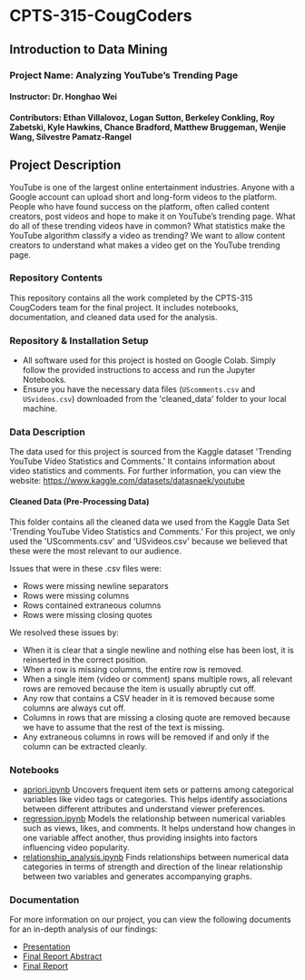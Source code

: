 # CPTS-315-CougCoders

## Introduction to Data Mining

### Project Name: Analyzing YouTube’s Trending Page

#### Instructor: Dr. Honghao Wei

#### Contributors: Ethan Villalovoz, Logan Sutton, Berkeley Conkling, Roy Zabetski, Kyle Hawkins, Chance Bradford, Matthew Bruggeman, Wenjie Wang, Silvestre Pamatz-Rangel

## Project Description 

YouTube is one of the largest online entertainment industries. Anyone with a Google account can upload short and long-form videos to the platform. People who have found success on the platform, often called content creators, post videos and hope to make it on YouTube’s trending page. What do all of these trending videos have in common? What statistics make the YouTube algorithm classify a video as trending? We want to allow content creators to understand what makes a video get on the YouTube trending page.

### Repository Contents

This repository contains all the work completed by the CPTS-315 CougCoders team for the final project. It includes notebooks, documentation, and cleaned data used for the analysis.

### Repository & Installation Setup

- All software used for this project is hosted on Google Colab. Simply follow the provided instructions to access and run the Jupyter Notebooks.
- Ensure you have the necessary data files (`UScomments.csv` and `USvideos.csv`) downloaded from the 'cleaned_data' folder to your local machine.

### Data Description

The data used for this project is sourced from the Kaggle dataset 'Trending YouTube Video Statistics and Comments.' It contains information about video statistics and comments. For further information, you can view the website: https://www.kaggle.com/datasets/datasnaek/youtube

#### Cleaned Data (Pre-Processing Data)

This folder contains all the cleaned data we used from the Kaggle Data Set 'Trending YouTube Video Statistics and Comments.' For this project, we only used the 'UScomments.csv' and 'USvideos.csv' because we believed that these were the most relevant to our audience.

Issues that were in these .csv files were:

- Rows were missing newline separators
- Rows were missing columns
- Rows contained extraneous columns
- Rows were missing closing quotes

We resolved these issues by:

- When it is clear that a single newline and nothing else has been lost, it is reinserted in the correct position.
- When a row is missing columns, the entire row is removed.
- When a single item (video or comment) spans multiple rows, all relevant rows are removed because the item is usually abruptly cut off.
- Any row that contains a CSV header in it is removed because some columns are always cut off.
- Columns in rows that are missing a closing quote are removed because we have to assume that the rest of the text is missing.
- Any extraneous columns in rows will be removed if and only if the column can be extracted cleanly.

### Notebooks

- [apriori.ipynb](notebooks/apriori.ipynb)
    Uncovers frequent item sets or patterns among categorical variables like video tags or categories. This helps identify associations between different attributes and understand viewer preferences.
- [regression.ipynb](notebooks/regression.ipynb)
    Models the relationship between numerical variables such as views, likes, and comments. It helps understand how changes in one variable affect another, thus providing insights into factors influencing video popularity.
- [relationship_analysis.ipynb](notebooks/relationship_analysis.ipynb)
    Finds relationships between numerical data categories in terms of strength and direction of the linear relationship between two variables and generates accompanying graphs.

### Documentation 

For more information on our project, you can view the following documents for an in-depth analysis of our findings:

- [Presentation](documentation/presentation.pdf)
- [Final Report Abstract](documentation/CPT_S-315-Final-Report-Abstract.pdf)
- [Final Report](documentation/CPT_S-315-Final-Report.pdf)
